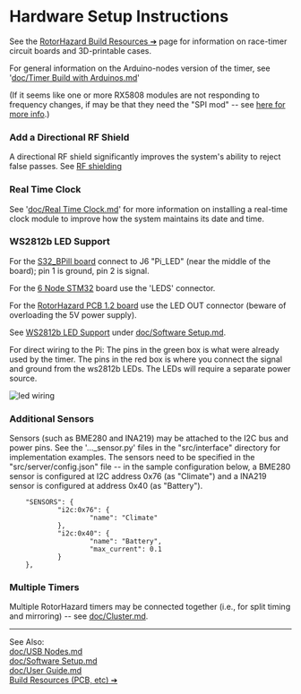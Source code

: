 # Hardware Setup Instructions

See the [RotorHazard Build Resources &#10132;&#xFE0E;](https://github.com/RotorHazard/RotorHazard/tree/main/resources/README.md) page for information on race-timer circuit boards and 3D-printable cases.

For general information on the Arduino-nodes version of the timer, see '[doc/Timer Build with Arduinos.md](Timer%20Build%20with%20Arduinos.md)'

(If it seems like one or more RX5808 modules are not responding to frequency changes, if may be that they need the "SPI mod" -- see [here for more info](Timer%20Build%20with%20Arduinos.md#rx5808-video-receivers).)

### Add a Directional RF Shield
A directional RF shield significantly improves the system's ability to reject false passes. See [RF shielding](Shielding%20and%20Course%20Position.md)

### Real Time Clock
See '[doc/Real Time Clock.md](Real%20Time%20Clock.md)' for more information on installing a real-time clock module to improve how the system maintains its date and time.

### WS2812b LED Support

For the [S32_BPill board](../resources/S32_BPill_PCB/README.md) connect to J6 "Pi_LED" (near the middle of the board); pin 1 is ground, pin 2 is signal.

For the [6 Node STM32](../resources/6_Node_BPill_PCB/README.md) board use the 'LEDS' connector.

For the [RotorHazard PCB 1.2 board](../resources/PCB/README.md) use the LED OUT connector (beware of overloading the 5V power supply).

See [WS2812b LED Support](Software%20Setup.md#ws2812b-led-support) under [doc/Software Setup.md](Software%20Setup.md).

For direct wiring to the Pi: The pins in the green box is what were already used by the timer. The pins in the red box is where you connect the signal and ground from the ws2812b LEDs.  The LEDs will require a separate power source.

![led wiring](img/GPIO.jpg)

### Additional Sensors
Sensors (such as BME280 and INA219) may be attached to the I2C bus and power pins. See the '..._sensor.py' files in the "src/interface" directory for implementation examples. The sensors need to be specified in the "src/server/config.json" file -- in the sample configuration below, a BME280 sensor is configured at I2C address 0x76 (as "Climate") and a INA219 sensor is configured at address 0x40 (as "Battery").
```
    "SENSORS": {
            "i2c:0x76": {
                    "name": "Climate"
            },
            "i2c:0x40": {
                    "name": "Battery",
                    "max_current": 0.1
            }
    },
```

### Multiple Timers
Multiple RotorHazard timers may be connected together (i.e., for split timing and mirroring) -- see [doc/Cluster.md](Cluster.md).

-----------------------------

See Also:<br/>
[doc/USB Nodes.md](USB%20Nodes.md)<br/>
[doc/Software Setup.md](Software%20Setup.md)<br/>
[doc/User Guide.md](User%20Guide.md)<br/>
[Build Resources (PCB, etc) &#10132;&#xFE0E;](https://github.com/RotorHazard/RotorHazard/tree/main/resources/README.md)
